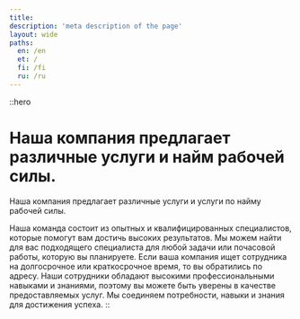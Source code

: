 ```yaml
---
title:
description: 'meta description of the page'
layout: wide
paths:
  en: /en
  et: /
  fi: /fi
  ru: /ru
---
```


::hero
# Наша компания предлагает различные услуги и найм рабочей силы.

Наша компания предлагает различные услуги и услуги по найму рабочей силы.

Наша команда состоит из опытных и квалифицированных специалистов, которые помогут вам достичь высоких результатов. Мы можем найти для вас подходящего специалиста для любой задачи или почасовой работы, которую вы планируете. Если ваша компания ищет сотрудника на долгосрочное или краткосрочное время, то вы обратились по адресу. Наши сотрудники обладают высокими профессиональными навыками и знаниями, поэтому вы можете быть уверены в качестве предоставляемых услуг. Мы соединяем потребности, навыки и знания для достижения успеха.
::
